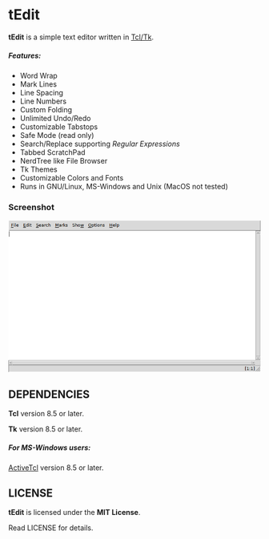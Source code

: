 # tEdit
**tEdit** is a simple text editor written in [Tcl/Tk](https://www.tcl.tk).

##### Features:
* Word Wrap
* Mark Lines
* Line Spacing
* Line Numbers
* Custom Folding
* Unlimited Undo/Redo
* Customizable Tabstops
* Safe Mode (read only)
* Search/Replace supporting *Regular Expressions*
* Tabbed ScratchPad
* NerdTree like File Browser
* Tk Themes
* Customizable Colors and Fonts
* Runs in GNU/Linux, MS-Windows and Unix (MacOS not tested)

### Screenshot
![Screenshot](images/screenshot.png "Screenshot")


## DEPENDENCIES
**Tcl** version 8.5 or later.

**Tk** version 8.5 or later.

##### For MS-Windows users:
[ActiveTcl](https://www.activestate.com/activetcl) version 8.5 or later.


## LICENSE
**tEdit** is licensed under the **MIT License**.

Read LICENSE for details.

